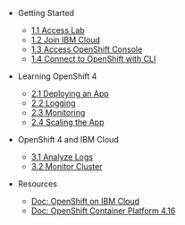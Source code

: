<!-- _sidebar.md -->

* Getting Started
  * [1.1 Access Lab](getting-started/access_lab.md)
  * [1.2 Join IBM Cloud](getting-started/create_account.md)
  * [1.3 Access OpenShift Console](getting-started/access_cluster.md)
  * [1.4 Connect to OpenShift with CLI](getting-started/access_cluster_cli.md)

* Learning OpenShift 4
  * [2.1 Deploying an App](part1-learn_openshift/ex-1-deploy.md)
  * [2.2 Logging](part1-learn_openshift/ex-2-log.md)
  * [2.3 Monitoring](part1-learn_openshift/ex-3-monitor.md)
  * [2.4 Scaling the App](part1-learn_openshift/ex-4-scale.md)

* OpenShift 4 and IBM Cloud
  * [3.1 Analyze Logs](part2-openshift_ibmcloud/ex-5-analyse-logs.md)
  * [3.2 Monitor Cluster](part2-openshift_ibmcloud/ex-6-monitor.md)

* Resources
  * [Doc: OpenShift on IBM Cloud](https://cloud.ibm.com/docs/openshift)
  * [Doc: OpenShift Container Platform 4.16](https://docs.openshift.com/container-platform/4.16)
  <!-- * [Command Lines](common/clis/clis.md) -->
  <!-- * [:book: Handbook](handbook.md) -->
